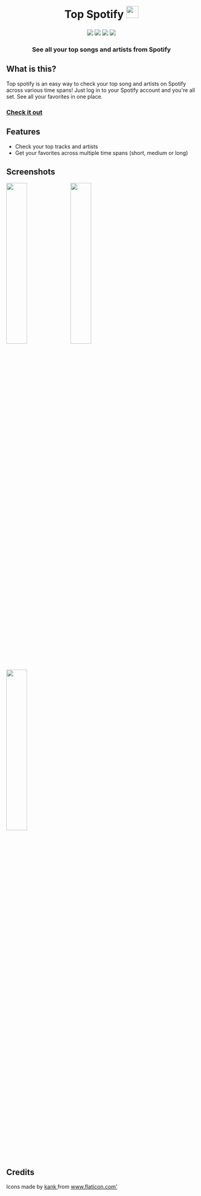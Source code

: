  <h1 align="center">
 <br>
  Top Spotify <img width = "32px" src = "https://user-images.githubusercontent.com/31800695/235343147-5fac5ec2-9b97-442c-8b02-927a5d4ea4d5.png">
 
</h1>
 
<h3 align="center">
<img src ="https://img.shields.io/badge/Next.js-000000.svg?style=for-the-badge&logo=nextdotjs&logoColor=white">
<img src ="https://img.shields.io/badge/Spotify-1DB954.svg?style=for-the-badge&logo=Spotify&logoColor=white">
<img src ="https://img.shields.io/badge/React-61DAFB.svg?style=for-the-badge&logo=React&logoColor=black">
<img src ="https://img.shields.io/badge/Vercel-000000.svg?style=for-the-badge&logo=Vercel&logoColor=white">
<br>
</h3>
<h3 align="center">
See all your top songs and artists from Spotify
</h3>

## What is this?

Top spotify is an easy way to check your top song and artists on Spotify across various time spans! Just log in to your Spotify account and you're all set. See all your favorites in one place.

### [Check it out](https://top-spotify.vercel.app/)

## Features

-   Check your top tracks and artists
-   Get your favorites across multiple time spans (short, medium or long)

## Screenshots

<img src="https://user-images.githubusercontent.com/31800695/235344512-d573dc96-4f05-4d7c-8177-fbc15e58dbfe.png" width="33%"></img>
<img src="https://user-images.githubusercontent.com/31800695/235344514-b18420b2-0f2d-4869-8477-a0132782a54d.png" width="33%"></img>
<img src="https://user-images.githubusercontent.com/31800695/235344517-9523cd14-c70b-47d6-80f3-3a4701e9e094.png" width="33%"></img>

## Credits

<div> Icons made by <a href="https://www.flaticon.com/authors/kank" title="kank"> kank </a> from <a href="https://www.flaticon.com/" title="Flaticon">www.flaticon.com'</a></div>
